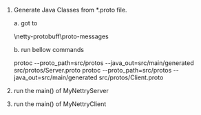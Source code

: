 1. Generate Java Classes from *.proto file.
   
    a. got to 
    
    
    \\netty-protobuff\proto-messages 
    
   b. run  bellow commands   
    
    protoc --proto_path=src/protos --java_out=src/main/generated src/protos/Server.proto
    protoc --proto_path=src/protos --java_out=src/main/generated src/protos/Client.proto
   
 2. run the main() of MyNettryServer
 
 3. run the main() of MyNettryClient